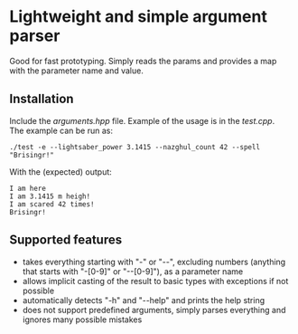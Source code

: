 # Lightweight and simple argument parser 

Good for fast prototyping. Simply reads the params and provides a map with the parameter name and value. 

## Installation 
Include the *arguments.hpp* file. Example of the usage is in the *test.cpp*. \
The example can be run as: 
```
./test -e --lightsaber_power 3.1415 --nazghul_count 42 --spell "Brisingr!"
```
With the (expected) output:
```
I am here
I am 3.1415 m heigh!
I am scared 42 times!
Brisingr!
```

## Supported features 
- takes everything starting with "-" or "--", excluding numbers (anything that starts with "-[0-9]" or "--[0-9]"), as a parameter name
- allows implicit casting of the result to basic types with exceptions if not possible
- automatically detects "-h" and "--help" and prints the help string
- does not support predefined arguments, simply parses everything and ignores many possible mistakes

